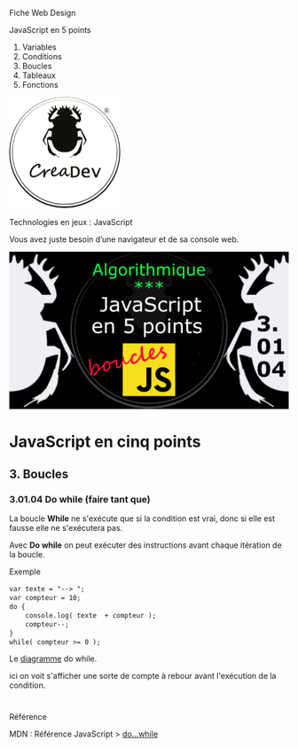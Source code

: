 Fiche Web Design

JavaScript en 5 points
1.  Variables
2.  Conditions
3.  Boucles
4.  Tableaux
5.  Fonctions

[![CreaDev](../images/logo-creadev-210207-R-200.png)](http://www.creadev.ninja/)

Technologies en jeux : JavaScript

Vous avez juste besoin d’une navigateur et de sa console web.

[![Le modulo en JavaScript](../images/JS-en-5-pts-03-01-04_do-while.png)](https://www.youtube.com/watch?v=jwXouiyEUzE)

# JavaScript en cinq points
## 3. Boucles
### 3.01.04 Do while (faire tant que)

La boucle **While** ne s'exécute que si la condition est vrai, donc si elle est fausse elle ne s'exécutera pas. 

Avec **Do while** on peut exécuter des instructions avant chaque itération de la boucle.

Exemple

    var texte = "--> ";
    var compteur = 10;
    do {
        console.log( texte  + compteur );
        compteur--;
    }
    while( compteur >= 0 );

Le [diagramme](../images/diagram/loop-dowhile-1.png) do while.

ici on voit s'afficher une sorte de compte à rebour avant l'exécution de la condition.
#
Référence

MDN : Référence JavaScript > [do...while](https://developer.mozilla.org/fr/docs/Web/JavaScript/Reference/Statements/do...while)